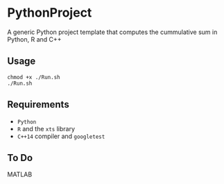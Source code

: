 # PythonProject
A generic Python project template that computes the cummulative sum in Python, R and C++   

## Usage  

```
chmod +x ./Run.sh
./Run.sh
```   

## Requirements

- `Python` 
- `R` and the `xts` library 
- `C++14` compiler and `googletest`  


## To Do

MATLAB 
